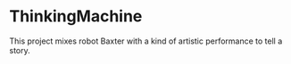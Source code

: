 # ThinkingMachine
This project mixes robot Baxter with a kind of artistic performance to tell a story.
